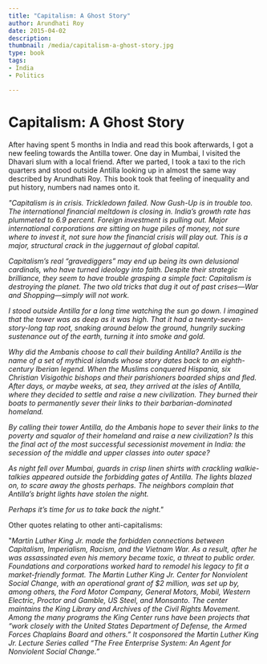 ```yaml
---
title: "Capitalism: A Ghost Story"
author: Arundhati Roy
date: 2015-04-02
description: 
thumbnail: /media/capitalism-a-ghost-story.jpg
type: book
tags:
- India
- Politics

---
```


# Capitalism: A Ghost Story

After having spent 5 months in India and read this book afterwards, I got a new feeling towards the Antilla tower. One day in Mumbai, I visited the Dhavari slum with a local friend. After we parted, I took a taxi to the rich quarters and stood outside Antilla looking up in almost the same way described by Arundhati Roy. This book took that feeling of inequality and put history, numbers nad names onto it. 

*"Capitalism is in crisis. Trickledown failed. Now Gush-Up is in trouble too. The international financial meltdown is closing in. India’s growth rate has plummeted to 6.9 percent. Foreign investment is pulling out. Major international corporations are sitting on huge piles of money, not sure where to invest it, not sure how the financial crisis will play out. This is a major, structural crack in the juggernaut of global capital.*

*Capitalism’s real “gravediggers” may end up being its own delusional cardinals, who have turned ideology into faith. Despite their strategic brilliance, they seem to have trouble grasping a simple fact: Capitalism is destroying the planet. The two old tricks that dug it out of past crises—War and Shopping—simply will not work.*

*I stood outside Antilla for a long time watching the sun go down. I imagined that the tower was as deep as it was high. That it had a twenty-seven-story-long tap root, snaking around below the ground, hungrily sucking sustenance out of the earth, turning it into smoke and gold.*

*Why did the Ambanis choose to call their building Antilla? Antilla is the name of a set of mythical islands whose story dates back to an eighth-century Iberian legend. When the Muslims conquered Hispania, six Christian Visigothic bishops and their parishioners boarded ships and fled. After days, or maybe weeks, at sea, they arrived at the isles of Antilla, where they decided to settle and raise a new civilization. They burned their boats to permanently sever their links to their barbarian-dominated homeland.*

*By calling their tower Antilla, do the Ambanis hope to sever their links to the poverty and squalor of their homeland and raise a new civilization? Is this the final act of the most successful secessionist movement in India: the secession of the middle and upper classes into outer space?*

*As night fell over Mumbai, guards in crisp linen shirts with crackling walkie-talkies appeared outside the forbidding gates of Antilla. The lights blazed on, to scare away the ghosts perhaps. The neighbors complain that Antilla’s bright lights have stolen the night.*

*Perhaps it’s time for us to take back the night."*

Other quotes relating to other anti-capitalisms:

"*Martin Luther King Jr. made the forbidden connections between Capitalism, Imperialism, Racism, and the Vietnam War. As a result, after he was assassinated even his memory became toxic, a threat to public order. Foundations and corporations worked hard to remodel his legacy to fit a market-friendly format. The Martin Luther King Jr. Center for Nonviolent Social Change, with an operational grant of $2 million, was set up by, among others, the Ford Motor Company, General Motors, Mobil, Western Electric, Proctor and Gamble, US Steel, and Monsanto. The center maintains the King Library and Archives of the Civil Rights Movement. Among the many programs the King Center runs have been projects that “work closely with the United States Department of Defense, the Armed Forces Chaplains Board and others.” It cosponsored the Martin Luther King Jr. Lecture Series called “The Free Enterprise System: An Agent for Nonviolent Social Change.”*